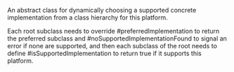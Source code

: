An abstract class for dynamically choosing a supported concrete implementation from a class hierarchy for this platform.

Each root subclass needs to override #preferredImplementation to return the preferred subclass and #noSupportedImplementationFound to signal an error if none are supported, and then each subclass of the root needs to define #isSupportedImplementation to return true if it supports this platform.
